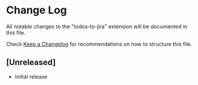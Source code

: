 # Change Log

All notable changes to the "todos-to-jira" extension will be documented in this file.

Check [Keep a Changelog](http://keepachangelog.com/) for recommendations on how to structure this file.

## [Unreleased]

- Initial release